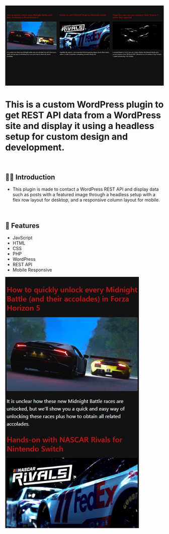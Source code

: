 ![](https://github.com/Matthewpco/WP-Plugin-API-Posts/blob/main/WP-Plugin-API-Posts.jpg)

# This is a custom WordPress plugin to get REST API data from a WordPress site and display it using a headless setup for custom design and development.

<br>

## 🙋‍♂️ Introduction

- This plugin is made to contact a WordPress REST API and display data such as posts with a featured image through a headless setup with a flex row layout for desktop, and a responsive column layout for mobile.

<br>

## 📜 Features

- JavScript
- HTML
- CSS
- PHP
- WordPress
- REST API
- Mobile Responsive
  <br>

![](https://github.com/Matthewpco/WP-Plugin-API-Posts/blob/main/Wp-Plugin-API-Posts-Mobile.jpg)
